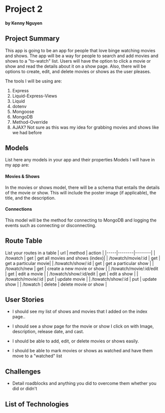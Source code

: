 # Project 2
#### by Kenny Nguyen

## Project Summary

This app is going to be an app for people that love binge watching movies and shows. The app will be a way for people to search and add movies and shows to a "to-watch" list. Users will have the option to click a movie or show and read the details about it on a show page. Also, there will be options to create, edit, and delete movies or shows as the user pleases.

The tools I will be using are: 
1. Express
2. Liquid-Express-Views
3. Liquid
4. dotenv
5. Mongoose
6. MongoDB
7. Method-Override
8. AJAX? Not sure as this was my idea for grabbing movies and shows like we had before

## Models

List here any models in your app and their properties 
Models I will have in my app are:
#### Movies & Shows
In the movies or shows model, there will be a schema that entails the details of the movie or show. This will include the poster image (if applicable), the title, and the description. 

#### Connections
This model will be the method for connecting to MongoDB and logging the events such as connecting or disconnecting. 

## Route Table

List your routes in a table 
| url | method | action |
|-----|--------|--------|
| /towatch | get | get all movies and shows (index)|
| /towatch/movie/:id | get | get a particular movie|
| /towatch/show/:id | get | get a particular show |
| /towatch/new | get | create a new movie or show |
| /towatch/movie/:id/edit | get | edit a movie |
| /towatch/show/:id/edit | get | edit a show |
| /towatch/movie/:id | put | update movie |
| /towatch/show/:id | put | update show |
| /towatch | delete | delete movie or show |



## User Stories

-  I should see my list of shows and movies that I added on the index page..

- I should see a show page for the movie or show I click on with Image, description, release date, and cast.

- I should be able to add, edit, or delete movies or shows easily. 

- I should be able to mark movies or shows as watched and have them move to a "watched" list


## Challenges 

- Detail roadblocks and anything you did to overcome them whether you did or didn't

## List of Technologies 
